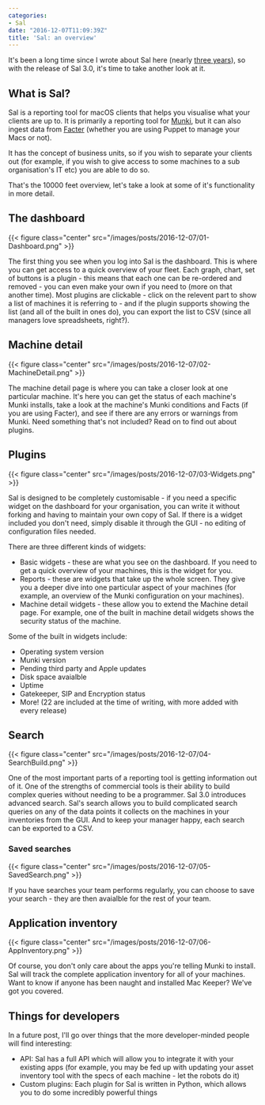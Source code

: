 ```yaml
---
categories:
- Sal
date: "2016-12-07T11:09:39Z"
title: 'Sal: an overview'
---
```


It's been a long time since I wrote about Sal here (nearly [three years](/blog/2014/01/17/sal-the-munki-puppet/)), so with the release of Sal 3.0, it's time to take another look at it.

## What is Sal?

Sal is a reporting tool for macOS clients that helps you visualise what your clients are up to. It is primarily a reporting tool for [Munki](https://github.com/munki/munki), but it can also ingest data from [Facter](https://docs.puppet.com/facter/latest/) (whether you are using Puppet to manage your Macs or not).

It has the concept of business units, so if you wish to separate your clients out (for example, if you wish to give access to some machines to a sub organisation's IT etc) you are able to do so.

That's the 10000 feet overview, let's take a look at some of it's functionality in more detail.

## The dashboard

{{< figure class="center" src="/images/posts/2016-12-07/01-Dashboard.png" >}}

The first thing you see when you log into Sal is the dashboard. This is where you can get access to a quick overview of your fleet. Each graph, chart, set of buttons is a plugin - this means that each one can be re-ordered and removed - you can even make your own if you need to (more on that another time). Most plugins are clickable - click on the relevent part to show a list of machines it is referring to - and if the plugin supports showing the list (and all of the built in ones do), you can export the list to CSV (since all managers love spreadsheets, right?).<!--more-->

## Machine detail

{{< figure class="center" src="/images/posts/2016-12-07/02-MachineDetail.png" >}}

The machine detail page is where you can take a closer look at one particular machine. It's here you can get the status of each machine's Munki installs, take a look at the machine's Munki conditions and Facts (if you are using Facter), and see if there are any errors or warnings from Munki. Need something that's not included? Read on to find out about plugins.

## Plugins

{{< figure class="center" src="/images/posts/2016-12-07/03-Widgets.png" >}}

Sal is designed to be completely customisable - if you need a specific widget on the dashboard for your organisation, you can write it without forking and having to maintain your own copy of Sal. If there is a widget included you don't need, simply disable it through the GUI - no editing of configuration files needed.

There are three different kinds of widgets:

* Basic widgets - these are what you see on the dashboard. If you need to get a quick overview of your machines, this is the widget for you.
* Reports - these are widgets that take up the whole screen. They give you a deeper dive into one particular aspect of your machines (for example, an overview of the Munki configuration on your machines).
* Machine detail widgets - these allow you to extend the Machine detail page. For example, one of the built in machine detail widgets shows the security status of the machine.

Some of the built in widgets include:

* Operating system version
* Munki version
* Pending third party and Apple updates
* Disk space avaialble
* Uptime
* Gatekeeper, SIP and Encryption status
* More! (22 are included at the time of writing, with more added with every release)

## Search

{{< figure class="center" src="/images/posts/2016-12-07/04-SearchBuild.png" >}}

One of the most important parts of a reporting tool is getting information out of it. One of the strengths of commercial tools is their ability to build complex queries without needing to be a programmer. Sal 3.0 introduces advanced search. Sal's search allows you to build complicated search queries on any of the data points it collects on the machines in your inventories from the GUI. And to keep your manager happy, each search can be exported to a CSV.

### Saved searches

{{< figure class="center" src="/images/posts/2016-12-07/05-SavedSearch.png" >}}

If you have searches your team performs regularly, you can choose to save your search - they are then avaialble for the rest of your team.

## Application inventory

{{< figure class="center" src="/images/posts/2016-12-07/06-AppInventory.png" >}}

Of course, you don't only care about the apps you're telling Munki to install. Sal will track the complete application inventory for all of your machines. Want to know if anyone has been naught and installed Mac Keeper? We've got you covered.

## Things for developers

In a future post, I'll go over things that the more developer-minded people will find interesting:

* API: Sal has a full API which will allow you to integrate it with your existing apps (for example, you may be fed up with updating your asset inventory tool with the specs of each machine - let the robots do it)
* Custom plugins: Each plugin for Sal is written in Python, which allows you to do some incredibly powerful things